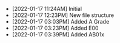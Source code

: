   *  [2022-01-17 11:24AM] Initial
  *  [2022-01-17 12:23PM] New file structure
  *  [2022-01-17 03:03PM] Added A Grade
  *  [2022-01-17 03:23PM] Added E00
  *  [2022-01-17 03:39PM] Added AB01x

